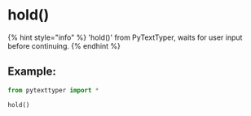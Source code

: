 # hold()

{% hint style="info" %}
'hold()' from PyTextTyper, waits for user input before continuing.
{% endhint %}

## Example:

```python
from pytexttyper import *

hold()
```
